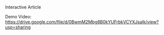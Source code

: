 Interactive Article

Demo Video: https://drive.google.com/file/d/0BwmM2Mbg8B0kYUFrbkVCYXJsalk/view?usp=sharing

